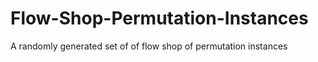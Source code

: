 # Flow-Shop-Permutation-Instances
A randomly generated set of of flow shop of permutation instances 
